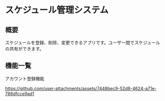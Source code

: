 # スケジュール管理システム
## 概要
スケジュールを登録、削除、変更できるアプリです。ユーザー間でスケジュールの共有ができます。
<br>
## 機能一覧
アカウント登録機能


https://github.com/user-attachments/assets/7448bec9-52d8-4624-a71e-786dfcce9ad1

